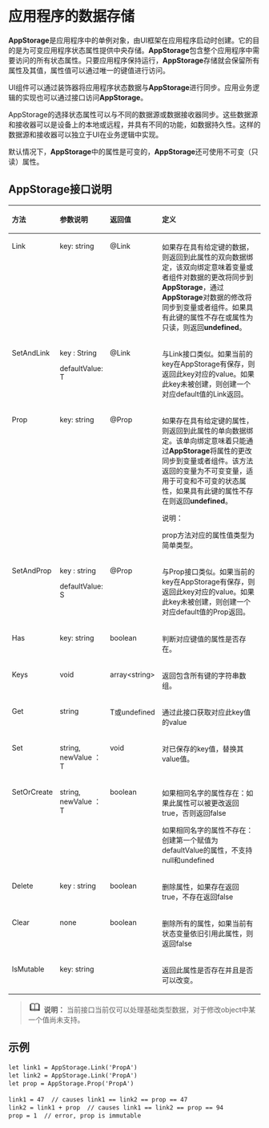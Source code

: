 # 应用程序的数据存储<a name="ZH-CN_TOPIC_0000001119929480"></a>

**AppStorage**是应用程序中的单例对象，由UI框架在应用程序启动时创建。它的目的是为可变应用程序状态属性提供中央存储。**AppStorage**包含整个应用程序中需要访问的所有状态属性。只要应用程序保持运行，**AppStorage**存储就会保留所有属性及其值，属性值可以通过唯一的键值进行访问。

UI组件可以通过装饰器将应用程序状态数据与**AppStorage**进行同步。应用业务逻辑的实现也可以通过接口访问**AppStorage**。

AppStorage的选择状态属性可以与不同的数据源或数据接收器同步。这些数据源和接收器可以是设备上的本地或远程，并具有不同的功能，如数据持久性。这样的数据源和接收器可以独立于UI在业务逻辑中实现。

默认情况下，**AppStorage**中的属性是可变的，**AppStorage**还可使用不可变（只读）属性。

## AppStorage接口说明<a name="zh-cn_topic_0000001103218748_section89909382526"></a>

<a name="zh-cn_topic_0000001103218748_table109mcpsimp"></a>
<table><thead align="left"><tr id="zh-cn_topic_0000001103218748_row115mcpsimp"><th class="cellrowborder" valign="top" width="11.700000000000001%" id="mcps1.1.5.1.1"><p id="zh-cn_topic_0000001103218748_p117mcpsimp"><a name="zh-cn_topic_0000001103218748_p117mcpsimp"></a><a name="zh-cn_topic_0000001103218748_p117mcpsimp"></a>方法</p>
</th>
<th class="cellrowborder" valign="top" width="13.96%" id="mcps1.1.5.1.2"><p id="zh-cn_topic_0000001103218748_p119mcpsimp"><a name="zh-cn_topic_0000001103218748_p119mcpsimp"></a><a name="zh-cn_topic_0000001103218748_p119mcpsimp"></a>参数说明</p>
</th>
<th class="cellrowborder" valign="top" width="12.379999999999999%" id="mcps1.1.5.1.3"><p id="p1566112607"><a name="p1566112607"></a><a name="p1566112607"></a>返回值</p>
</th>
<th class="cellrowborder" valign="top" width="61.96%" id="mcps1.1.5.1.4"><p id="zh-cn_topic_0000001103218748_p121mcpsimp"><a name="zh-cn_topic_0000001103218748_p121mcpsimp"></a><a name="zh-cn_topic_0000001103218748_p121mcpsimp"></a>定义</p>
</th>
</tr>
</thead>
<tbody><tr id="zh-cn_topic_0000001103218748_row122mcpsimp"><td class="cellrowborder" valign="top" width="11.700000000000001%" headers="mcps1.1.5.1.1 "><p id="zh-cn_topic_0000001103218748_p124mcpsimp"><a name="zh-cn_topic_0000001103218748_p124mcpsimp"></a><a name="zh-cn_topic_0000001103218748_p124mcpsimp"></a>Link</p>
</td>
<td class="cellrowborder" valign="top" width="13.96%" headers="mcps1.1.5.1.2 "><p id="zh-cn_topic_0000001103218748_p126mcpsimp"><a name="zh-cn_topic_0000001103218748_p126mcpsimp"></a><a name="zh-cn_topic_0000001103218748_p126mcpsimp"></a>key: string</p>
</td>
<td class="cellrowborder" valign="top" width="12.379999999999999%" headers="mcps1.1.5.1.3 "><p id="p185664215018"><a name="p185664215018"></a><a name="p185664215018"></a>@Link</p>
</td>
<td class="cellrowborder" valign="top" width="61.96%" headers="mcps1.1.5.1.4 "><p id="zh-cn_topic_0000001103218748_p128mcpsimp"><a name="zh-cn_topic_0000001103218748_p128mcpsimp"></a><a name="zh-cn_topic_0000001103218748_p128mcpsimp"></a>如果存在具有给定键的数据，则返回到此属性的双向数据绑定，该双向绑定意味着变量或者组件对数据的更改将同步到<strong id="zh-cn_topic_0000001103218748_b086010478369"><a name="zh-cn_topic_0000001103218748_b086010478369"></a><a name="zh-cn_topic_0000001103218748_b086010478369"></a>AppStorage</strong>，通过<strong id="zh-cn_topic_0000001103218748_b748595013369"><a name="zh-cn_topic_0000001103218748_b748595013369"></a><a name="zh-cn_topic_0000001103218748_b748595013369"></a>AppStorage</strong>对数据的修改将同步到变量或者组件。如果具有此键的属性不存在或属性为只读，则返回<strong id="zh-cn_topic_0000001103218748_b3740185374119"><a name="zh-cn_topic_0000001103218748_b3740185374119"></a><a name="zh-cn_topic_0000001103218748_b3740185374119"></a>undefined</strong>。</p>
</td>
</tr>
<tr id="row327610512417"><td class="cellrowborder" valign="top" width="11.700000000000001%" headers="mcps1.1.5.1.1 "><p id="p142761957415"><a name="p142761957415"></a><a name="p142761957415"></a>SetAndLink</p>
</td>
<td class="cellrowborder" valign="top" width="13.96%" headers="mcps1.1.5.1.2 "><p id="p240416172411"><a name="p240416172411"></a><a name="p240416172411"></a>key : String</p>
<p id="p540414171943"><a name="p540414171943"></a><a name="p540414171943"></a>defaultValue: T</p>
</td>
<td class="cellrowborder" valign="top" width="12.379999999999999%" headers="mcps1.1.5.1.3 "><p id="p96661522744"><a name="p96661522744"></a><a name="p96661522744"></a>@Link</p>
</td>
<td class="cellrowborder" valign="top" width="61.96%" headers="mcps1.1.5.1.4 "><p id="p13277851841"><a name="p13277851841"></a><a name="p13277851841"></a>与Link接口类似。如果当前的key在AppStorage有保存，则返回此key对应的value。如果此key未被创建，则创建一个对应default值的Link返回。</p>
</td>
</tr>
<tr id="zh-cn_topic_0000001103218748_row129mcpsimp"><td class="cellrowborder" valign="top" width="11.700000000000001%" headers="mcps1.1.5.1.1 "><p id="zh-cn_topic_0000001103218748_p131mcpsimp"><a name="zh-cn_topic_0000001103218748_p131mcpsimp"></a><a name="zh-cn_topic_0000001103218748_p131mcpsimp"></a>Prop</p>
</td>
<td class="cellrowborder" valign="top" width="13.96%" headers="mcps1.1.5.1.2 "><p id="zh-cn_topic_0000001103218748_p133mcpsimp"><a name="zh-cn_topic_0000001103218748_p133mcpsimp"></a><a name="zh-cn_topic_0000001103218748_p133mcpsimp"></a>key: string</p>
</td>
<td class="cellrowborder" valign="top" width="12.379999999999999%" headers="mcps1.1.5.1.3 "><p id="p55660211014"><a name="p55660211014"></a><a name="p55660211014"></a>@Prop</p>
</td>
<td class="cellrowborder" valign="top" width="61.96%" headers="mcps1.1.5.1.4 "><p id="zh-cn_topic_0000001103218748_p135mcpsimp"><a name="zh-cn_topic_0000001103218748_p135mcpsimp"></a><a name="zh-cn_topic_0000001103218748_p135mcpsimp"></a>如果存在具有给定键的属性，则返回到此属性的单向数据绑定。该单向绑定意味着只能通过<strong id="zh-cn_topic_0000001103218748_b1388608184310"><a name="zh-cn_topic_0000001103218748_b1388608184310"></a><a name="zh-cn_topic_0000001103218748_b1388608184310"></a>AppStorage</strong>将属性的更改同步到变量或者组件。该方法返回的变量为不可变变量，适用于可变和不可变的状态属性，如果具有此键的属性不存在则返回<strong id="zh-cn_topic_0000001103218748_b14239023171713"><a name="zh-cn_topic_0000001103218748_b14239023171713"></a><a name="zh-cn_topic_0000001103218748_b14239023171713"></a>undefined</strong>。</p>
<div class="note" id="zh-cn_topic_0000001103218748_note1886831124618"><a name="zh-cn_topic_0000001103218748_note1886831124618"></a><a name="zh-cn_topic_0000001103218748_note1886831124618"></a><span class="notetitle"> 说明： </span><div class="notebody"><p id="p522015411452"><a name="p522015411452"></a><a name="p522015411452"></a>prop方法对应的属性值类型为简单类型。</p>
</div></div>
</td>
</tr>
<tr id="row13351212193"><td class="cellrowborder" valign="top" width="11.700000000000001%" headers="mcps1.1.5.1.1 "><p id="p835812194"><a name="p835812194"></a><a name="p835812194"></a>SetAndProp</p>
</td>
<td class="cellrowborder" valign="top" width="13.96%" headers="mcps1.1.5.1.2 "><p id="p1228852918920"><a name="p1228852918920"></a><a name="p1228852918920"></a>key : string</p>
<p id="p132888294919"><a name="p132888294919"></a><a name="p132888294919"></a>defaultValue: S</p>
</td>
<td class="cellrowborder" valign="top" width="12.379999999999999%" headers="mcps1.1.5.1.3 "><p id="p035712792"><a name="p035712792"></a><a name="p035712792"></a>@Prop</p>
</td>
<td class="cellrowborder" valign="top" width="61.96%" headers="mcps1.1.5.1.4 "><p id="p18161144416910"><a name="p18161144416910"></a><a name="p18161144416910"></a>与Prop接口类似。如果当前的key在AppStorage有保存，则返回此key对应的value。如果此key未被创建，则创建一个对应default值的Prop返回。</p>
</td>
</tr>
<tr id="zh-cn_topic_0000001103218748_row136mcpsimp"><td class="cellrowborder" valign="top" width="11.700000000000001%" headers="mcps1.1.5.1.1 "><p id="zh-cn_topic_0000001103218748_p138mcpsimp"><a name="zh-cn_topic_0000001103218748_p138mcpsimp"></a><a name="zh-cn_topic_0000001103218748_p138mcpsimp"></a>Has</p>
</td>
<td class="cellrowborder" valign="top" width="13.96%" headers="mcps1.1.5.1.2 "><p id="zh-cn_topic_0000001103218748_p140mcpsimp"><a name="zh-cn_topic_0000001103218748_p140mcpsimp"></a><a name="zh-cn_topic_0000001103218748_p140mcpsimp"></a>key: string</p>
</td>
<td class="cellrowborder" valign="top" width="12.379999999999999%" headers="mcps1.1.5.1.3 "><p id="p125661627019"><a name="p125661627019"></a><a name="p125661627019"></a>boolean</p>
</td>
<td class="cellrowborder" valign="top" width="61.96%" headers="mcps1.1.5.1.4 "><p id="zh-cn_topic_0000001103218748_p142mcpsimp"><a name="zh-cn_topic_0000001103218748_p142mcpsimp"></a><a name="zh-cn_topic_0000001103218748_p142mcpsimp"></a><span>判断对应键值的属性是否存在</span>。</p>
</td>
</tr>
<tr id="zh-cn_topic_0000001103218748_row150mcpsimp"><td class="cellrowborder" valign="top" width="11.700000000000001%" headers="mcps1.1.5.1.1 "><p id="zh-cn_topic_0000001103218748_p1363415429353"><a name="zh-cn_topic_0000001103218748_p1363415429353"></a><a name="zh-cn_topic_0000001103218748_p1363415429353"></a>Keys</p>
</td>
<td class="cellrowborder" valign="top" width="13.96%" headers="mcps1.1.5.1.2 "><p id="zh-cn_topic_0000001103218748_p154mcpsimp"><a name="zh-cn_topic_0000001103218748_p154mcpsimp"></a><a name="zh-cn_topic_0000001103218748_p154mcpsimp"></a>void</p>
</td>
<td class="cellrowborder" valign="top" width="12.379999999999999%" headers="mcps1.1.5.1.3 "><p id="p19566522014"><a name="p19566522014"></a><a name="p19566522014"></a>array&lt;string&gt;</p>
</td>
<td class="cellrowborder" valign="top" width="61.96%" headers="mcps1.1.5.1.4 "><p id="zh-cn_topic_0000001103218748_p156mcpsimp"><a name="zh-cn_topic_0000001103218748_p156mcpsimp"></a><a name="zh-cn_topic_0000001103218748_p156mcpsimp"></a>返回包含所有键的字符串数组。</p>
</td>
</tr>
<tr id="row3460194012589"><td class="cellrowborder" valign="top" width="11.700000000000001%" headers="mcps1.1.5.1.1 "><p id="p1846mcpsimp"><a name="p1846mcpsimp"></a><a name="p1846mcpsimp"></a>Get</p>
</td>
<td class="cellrowborder" valign="top" width="13.96%" headers="mcps1.1.5.1.2 "><p id="p263019299243"><a name="p263019299243"></a><a name="p263019299243"></a>string</p>
</td>
<td class="cellrowborder" valign="top" width="12.379999999999999%" headers="mcps1.1.5.1.3 "><p id="p14566921105"><a name="p14566921105"></a><a name="p14566921105"></a>T或undefined</p>
</td>
<td class="cellrowborder" valign="top" width="61.96%" headers="mcps1.1.5.1.4 "><p id="p1850mcpsimp"><a name="p1850mcpsimp"></a><a name="p1850mcpsimp"></a>通过此接口获取对应此key值的value</p>
</td>
</tr>
<tr id="row4460184019583"><td class="cellrowborder" valign="top" width="11.700000000000001%" headers="mcps1.1.5.1.1 "><p id="p4826171212519"><a name="p4826171212519"></a><a name="p4826171212519"></a>Set</p>
</td>
<td class="cellrowborder" valign="top" width="13.96%" headers="mcps1.1.5.1.2 "><p id="p11826512152517"><a name="p11826512152517"></a><a name="p11826512152517"></a>string,  newValue ：T</p>
</td>
<td class="cellrowborder" valign="top" width="12.379999999999999%" headers="mcps1.1.5.1.3 "><p id="p185671321506"><a name="p185671321506"></a><a name="p185671321506"></a>void</p>
</td>
<td class="cellrowborder" valign="top" width="61.96%" headers="mcps1.1.5.1.4 "><p id="p1982671202510"><a name="p1982671202510"></a><a name="p1982671202510"></a>对已保存的key值，替换其value值。</p>
</td>
</tr>
<tr id="row546074014585"><td class="cellrowborder" valign="top" width="11.700000000000001%" headers="mcps1.1.5.1.1 "><p id="p1799852316279"><a name="p1799852316279"></a><a name="p1799852316279"></a>SetOrCreate</p>
</td>
<td class="cellrowborder" valign="top" width="13.96%" headers="mcps1.1.5.1.2 "><p id="p146505413272"><a name="p146505413272"></a><a name="p146505413272"></a>string,  newValue ：T</p>
</td>
<td class="cellrowborder" valign="top" width="12.379999999999999%" headers="mcps1.1.5.1.3 "><p id="p168731437917"><a name="p168731437917"></a><a name="p168731437917"></a>boolean</p>
</td>
<td class="cellrowborder" valign="top" width="61.96%" headers="mcps1.1.5.1.4 "><p id="p639717522815"><a name="p639717522815"></a><a name="p639717522815"></a>如果相同名字的属性存在：如果此属性可以被更改返回true，否则返回false</p>
<p id="p17541322112611"><a name="p17541322112611"></a><a name="p17541322112611"></a>如果相同名字的属性不存在：创建第一个赋值为defaultValue的属性，不支持null和undefined</p>
</td>
</tr>
<tr id="row350321491214"><td class="cellrowborder" valign="top" width="11.700000000000001%" headers="mcps1.1.5.1.1 "><p id="p17503121481216"><a name="p17503121481216"></a><a name="p17503121481216"></a>Delete</p>
</td>
<td class="cellrowborder" valign="top" width="13.96%" headers="mcps1.1.5.1.2 "><p id="p6503161417122"><a name="p6503161417122"></a><a name="p6503161417122"></a>key : string</p>
</td>
<td class="cellrowborder" valign="top" width="12.379999999999999%" headers="mcps1.1.5.1.3 "><p id="p205031814191212"><a name="p205031814191212"></a><a name="p205031814191212"></a>boolean</p>
</td>
<td class="cellrowborder" valign="top" width="61.96%" headers="mcps1.1.5.1.4 "><p id="p05031014141211"><a name="p05031014141211"></a><a name="p05031014141211"></a>删除属性，如果存在返回true，不存在返回false</p>
</td>
</tr>
<tr id="row12261203911401"><td class="cellrowborder" valign="top" width="11.700000000000001%" headers="mcps1.1.5.1.1 "><p id="p202611739204016"><a name="p202611739204016"></a><a name="p202611739204016"></a>Clear</p>
</td>
<td class="cellrowborder" valign="top" width="13.96%" headers="mcps1.1.5.1.2 "><p id="p526118395407"><a name="p526118395407"></a><a name="p526118395407"></a>none</p>
</td>
<td class="cellrowborder" valign="top" width="12.379999999999999%" headers="mcps1.1.5.1.3 "><p id="p326173910400"><a name="p326173910400"></a><a name="p326173910400"></a>boolean</p>
</td>
<td class="cellrowborder" valign="top" width="61.96%" headers="mcps1.1.5.1.4 "><p id="p22611139114012"><a name="p22611139114012"></a><a name="p22611139114012"></a>删除所有的属性，如果当前有状态变量依旧引用此属性，则返回false</p>
</td>
</tr>
<tr id="row14209473411"><td class="cellrowborder" valign="top" width="11.700000000000001%" headers="mcps1.1.5.1.1 "><p id="p12420347194115"><a name="p12420347194115"></a><a name="p12420347194115"></a>IsMutable</p>
</td>
<td class="cellrowborder" valign="top" width="13.96%" headers="mcps1.1.5.1.2 "><p id="p10420174754114"><a name="p10420174754114"></a><a name="p10420174754114"></a>key: string</p>
</td>
<td class="cellrowborder" valign="top" width="12.379999999999999%" headers="mcps1.1.5.1.3 ">&nbsp;&nbsp;</td>
<td class="cellrowborder" valign="top" width="61.96%" headers="mcps1.1.5.1.4 "><p id="p1942074711417"><a name="p1942074711417"></a><a name="p1942074711417"></a>返回此属性是否存在并且是否可以改变。</p>
</td>
</tr>
</tbody>
</table>

>![](../../public_sys-resources/icon-note.gif) **说明：** 
>当前接口当前仅可以处理基础类型数据，对于修改object中某一个值尚未支持。

## 示例<a name="zh-cn_topic_0000001103218748_section195112274815"></a>

```
let link1 = AppStorage.Link('PropA')
let link2 = AppStorage.Link('PropA')
let prop = AppStorage.Prop('PropA')

link1 = 47  // causes link1 == link2 == prop == 47
link2 = link1 + prop  // causes link1 == link2 == prop == 94
prop = 1  // error, prop is immutable
```


